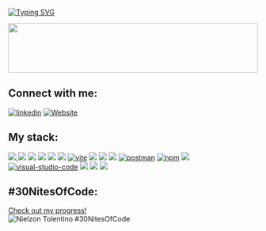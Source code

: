 <!--   my-ticker -->

[![Typing SVG](https://readme-typing-svg.herokuapp.com?color=%2336BCF7&center=true&vCenter=true&width=600&lines=Hi+there+👋,+I+am+Nielzon+Tolentino;Turning+digital+visions+into+reality;Always+learning+new+things)](https://git.io/typing-svg)

<!--   my-header-img -->

<img src="https://raw.githubusercontent.com/matfantinel/matfantinel/master/waves.svg" width="100%" height="100">


<h2 align="left">Connect with me:</h2>
<p align="left">
<a href="https://www.linkedin.com/in/nielzon/"><img src="https://img.shields.io/badge/Linkedin-blue?logo=linkedin&style=for-the-badge" alt="linkedin" title="Linkedin" /></a>
<a href="https://nielzontolentino.com"><img src="https://img.shields.io/badge/WEBSITE-%23000000.svg?&style=for-the-badge&logo=googlechrome&logoColor=white" alt="Website" title="Personal Website" /></a>
</p>

<h2 align="left">My stack:</h2>
<p align="left">
  <a href="https://developer.mozilla.org/en-US/docs/Web/HTML"><img src="https://img.shields.io/badge/html5%20-%23E34F26.svg?&style=for-the-badge&logo=html5&logoColor=white"/>
  </a> 
  <a href="https://developer.mozilla.org/en-US/docs/Web/CSS"><img src="https://img.shields.io/badge/css3%20-%231572B6.svg?&style=for-the-badge&logo=css3&logoColor=white"/></a>
  <a href="https://developer.mozilla.org/en-US/docs/Web/JavaScript"><img src="https://img.shields.io/badge/javascript%20-%23323330.svg?&style=for-the-badge&logo=javascript&logoColor=%23F7DF1E"/></a>
  <a href="https://www.typescriptlang.org/"><img src="https://img.shields.io/badge/typescript%20-%23007ACC.svg?&style=for-the-badge&logo=typescript&logoColor=white"/></a>
  <a href="https://reactjs.org/"><img src="https://img.shields.io/badge/react%20-%2320232a.svg?&style=for-the-badge&logo=react&logoColor=%2361DAFB"/></a>
  <a href="https://tailwindcss.com/"><img src="https://img.shields.io/badge/tailwindcss%20-%2306B6D4.svg?&style=for-the-badge&logo=tailwindcss&logoColor=white"/></a>
  <a href="https://vitejs.dev/"><img src="https://img.shields.io/badge/vite-555?logo=vite&style=for-the-badge" alt="vite" title="Vite" /></a>
  <a href="https://nodejs.org"><img src="https://img.shields.io/badge/node.js%20-%2343853D.svg?&style=for-the-badge&logo=node.js&logoColor=white"/></a>
  <a href="https://nestjs.com/"><img src="https://img.shields.io/badge/nestjs%20-%23E0234E.svg?&style=for-the-badge&logo=nestjs&logoColor=white"/></a>
  <a href="https://www.mongodb.com/"><img src ="https://img.shields.io/badge/MongoDB-%234ea94b.svg?&style=for-the-badge&logo=mongodb&logoColor=white"/></a>
  <a href="https://postman.com"><img src="https://img.shields.io/badge/Postman-555?logo=postman&style=for-the-badge" alt="postman" title="Postman" /></a>
  <a href="https://www.npmjs.com/"><img src="https://img.shields.io/badge/Npm-555?logo=npm&style=for-the-badge" alt="npm" title="NPM" /></a>
  <a href="https://git-scm.com/"><img src="https://img.shields.io/badge/git%20-%23F05033.svg?&style=for-the-badge&logo=git&logoColor=white"/></a>  
  <a href="https://code.visualstudio.com/"><img src="https://img.shields.io/badge/visual_studio_code-555?logo=visualstudiocode&style=for-the-badge" alt="visual-studio-code" title="Visual Studio Code" /></a>  
  <a href="https://www.figma.com/"><img src="https://img.shields.io/badge/figma%20-%23F24E1E.svg?&style=for-the-badge&logo=figma&logoColor=white"/></a>
  <a href="https://openai.com/"><img src="https://img.shields.io/badge/OpenAI%20-%234EA94B.svg?&style=for-the-badge&logo=openai&logoColor=white"/></a>
  <a href="https://fusionauth.io/"><img src="https://img.shields.io/badge/FusionAuth%20-%230B5A6D.svg?&style=for-the-badge&logo=fusionauth&logoColor=white"/></a>
</p>

## #30NitesOfCode:
[Check out my progress!](https://www.codedex.io/@nielzont1720/30-nites-of-code)  
![Nielzon Tolentino #30NitesOfCode](https://www.codedex.io/api/petStatus?user=nielzont1720)
